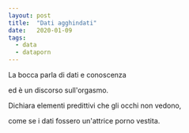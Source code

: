 ```yaml
---
layout: post
title:  "Dati agghindati"
date:   2020-01-09
tags:
  - data
  - dataporn
---
```


La bocca parla di dati e conoscenza

ed è un discorso sull'orgasmo.

Dichiara elementi predittivi che gli occhi non vedono,

come se i dati fossero un'attrice porno vestita.
